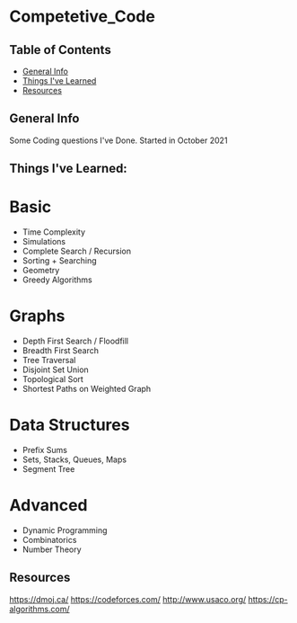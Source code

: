 # Competetive_Code

## Table of Contents
* [General Info](#general-info)
* [Things I've Learned](#things-learned)
* [Resources](#resources)

## General Info
Some Coding questions I've Done. 
Started in October 2021

## Things I've Learned:

# Basic
* Time Complexity
* Simulations
* Complete Search / Recursion
* Sorting + Searching
* Geometry
* Greedy Algorithms

# Graphs
* Depth First Search / Floodfill
* Breadth First Search
* Tree Traversal
* Disjoint Set Union
* Topological Sort
* Shortest Paths on Weighted Graph

# Data Structures
* Prefix Sums
* Sets, Stacks, Queues, Maps
* Segment Tree

# Advanced
* Dynamic Programming
* Combinatorics
* Number Theory


## Resources
https://dmoj.ca/
https://codeforces.com/
http://www.usaco.org/
https://cp-algorithms.com/


